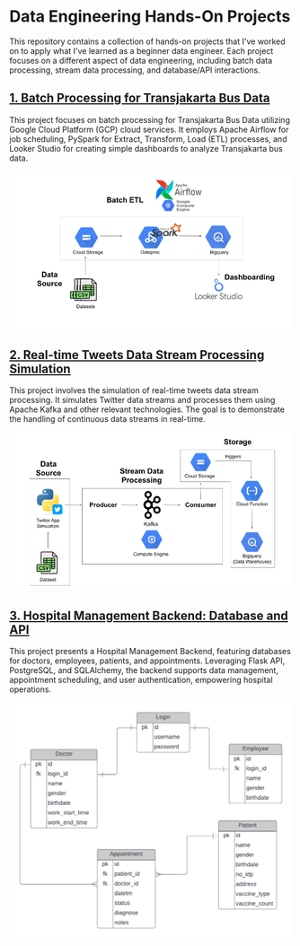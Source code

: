 # Data Engineering Hands-On Projects
This repository contains a collection of hands-on projects that I've worked on to apply what I've learned as a beginner data engineer. Each project focuses on a different aspect of data engineering, including batch data processing, stream data processing, and database/API interactions.

## [1. Batch Processing for Transjakarta Bus Data](https://github.com/marliyehez/Data-Engineering/tree/main/batch-data-processing-transjakarta-bus)
This project focuses on batch processing for Transjakarta Bus Data utilizing Google Cloud Platform (GCP) cloud services. It employs Apache Airflow for job scheduling, PySpark for Extract, Transform, Load (ETL) processes, and Looker Studio for creating simple dashboards to analyze Transjakarta bus data.
<p align="center">
  <img src="batch-data-processing-transjakarta-bus/img/batch.png" width="600">
<p>

## [2. Real-time Tweets Data Stream Processing Simulation](https://github.com/marliyehez/Data-Engineering/tree/main/stream-data-processing-tweets)
This project involves the simulation of real-time tweets data stream processing. It simulates Twitter data streams and processes them using Apache Kafka and other relevant technologies. The goal is to demonstrate the handling of continuous data streams in real-time.
<p align="center">
  <img src="stream-data-processing-tweets/img/stream.png" width="700">
<p>

## [3. Hospital Management Backend: Database and API](https://github.com/marliyehez/Data-Engineering/tree/main/hospital-flask-api)
This project presents a Hospital Management Backend, featuring databases for doctors, employees, patients, and appointments. Leveraging Flask API, PostgreSQL, and SQLAlchemy, the backend supports data management, appointment scheduling, and user authentication, empowering hospital operations.
<p align="center">
  <img src="hospital-flask-api/hospital_data_model.png" width="550">
<p>
